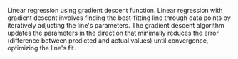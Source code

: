 Linear regression using gradient descent function.
Linear regression with gradient descent involves finding the best-fitting line through data points by iteratively adjusting the line's parameters. 
The gradient descent algorithm updates the parameters in the direction that minimally reduces the error
(difference between predicted and actual values) until convergence, optimizing the line's fit.
